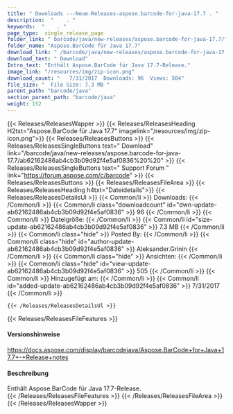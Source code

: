 ```yaml
---
title: " Downloads ---Neue-Releases-aspose.barcode-for-java-17.7 . "
description:  "    . " 
keywords:  "    . " 
page_type:  single_release_page
folder_link: " barcode/java/new-releases/aspose.barcode-for-java-17.7/"
folder_name: "Aspose.BarCode für Java 17.7"
download_link: " /barcode/java/new-releases/aspose.barcode-for-java-17.7/ab62162486ab4cb3b09d92f4e5af0836"
download_text: " Download"
Intro_text: "Enthält Aspose.BarCode für Java 17.7-Release."
image_link: "/resources/img/zip-icon.png"
download_count: "   7/31/2017  Downloads: 96  Views: 504"
file_size: "  File Size: 7.3 MB "
parent_path: "barcode/java"
section_parent_path: "barcode/java"
weight: 152
---
```


{{< Releases/ReleasesWapper >}}
  {{< Releases/ReleasesHeading H2txt="Aspose.BarCode für Java 17.7" imagelink="/resources/img/zip-icon.png">}}
  {{< Releases/ReleasesButtons >}}
    {{< Releases/ReleasesSingleButtons text=" Download" link="/barcode/java/new-releases/aspose.barcode-for-java-17.7/ab62162486ab4cb3b09d92f4e5af0836%20%20" >}}
    {{< Releases/ReleasesSingleButtons text=" Support Forum " link="https://forum.aspose.com/c/barcode" >}}
  {{< Releases/ReleasesButtons >}}
  {{< Releases/ReleasesFileArea >}}
    {{< Releases/ReleasesHeading h4txt="Dateidetails">}}
    {{< Releases/ReleasesDetailsUl >}}
            {{< Common/li >}} Downloads: {{< /Common/li >}}
      {{< Common/li class="downloadcount" id="dwn-update-ab62162486ab4cb3b09d92f4e5af0836" >}} 96 {{< /Common/li >}}
      {{< Common/li >}} Dateigröße: {{< /Common/li >}}
      {{< Common/li id="size-update-ab62162486ab4cb3b09d92f4e5af0836" >}} 7.3 MB {{< /Common/li >}} 
      {{< Common/li  class="hide" >}} Posted By: {{< /Common/li >}} 
      {{< Common/li class="hide" id="author-update-ab62162486ab4cb3b09d92f4e5af0836" >}} Aleksander.Grinin {{< /Common/li >}}
      {{< Common/li class="hide" >}} Ansichten: {{< /Common/li >}}
      {{< Common/li class="hide" id="view-update-ab62162486ab4cb3b09d92f4e5af0836" >}} 505 {{< /Common/li >}}
      {{< Common/li >}} Hinzugefügt am: {{< /Common/li >}}
      {{< Common/li id="added-update-ab62162486ab4cb3b09d92f4e5af0836" >}} 7/31/2017 {{< /Common/li >}} 

    {{< /Releases/ReleasesDetailsUl >}}

  {{< Releases/ReleasesFileFeatures >}}
      <h4>Versionshinweise</h4><div> <a href="https://docs.aspose.com/display/barcodejava/Aspose.BarCode+for+Java+17.7+-+Release+notes">https://docs.aspose.com/display/barcodejava/Aspose.BarCode+for+Java+17.7+-+Release+notes</a></div><h4> Beschreibung</h4><div class="HTMLDescription"> Enthält Aspose.BarCode für Java 17.7-Release.</div>
  {{< /Releases/ReleasesFileFeatures >}}
 {{< /Releases/ReleasesFileArea >}}
{{< /Releases/ReleasesWapper >}}



